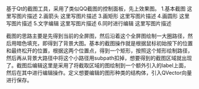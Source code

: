 基于Qt的截图工具，采用了类似QQ截图的控制面板，先上效果图。 
1.基本截图 
这里写图片描述
2.画箭头 
这里写图片描述 
3.画矩形 
这里写图片描述 
4.画圆形 
这里写图片描述 
5.文字编辑 
这里写图片描述 
6.同时进行编辑 
这里写图片描述

截图的思路主要是先得到当前的全屏图，然后沿着这个全屏图绘制一大圈路径，然后用暗色填充，即得到了背景大图。基本的截图操作就是根据鼠标初始按下的位置和最终松开的位置，根据这两个位置点，得到一个矩形，按照这个矩形绘制路径，然后再从背景大路径中将这个小路径用subpath扣掉，想要得到的截图区域就出现了。截图后编辑这里是采用了将截取区域的图绘制到一个额外引入的label上面，然后在其中进行编辑操作。定义想要编辑的图形种类的结构体，引入QVector向量进行保存。 
